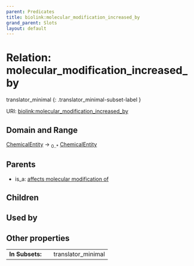 ```yaml
---
parent: Predicates
title: biolink:molecular_modification_increased_by
grand_parent: Slots
layout: default
---
```


# Relation: molecular_modification_increased_by

translator_minimal
{: .translator_minimal-subset-label }




URI: [biolink:molecular_modification_increased_by](https://w3id.org/biolink/vocab/molecular_modification_increased_by)

## Domain and Range

[ChemicalEntity](ChemicalEntity.md) ->  <sub>0..*</sub> [ChemicalEntity](ChemicalEntity.md)

## Parents

 *  is_a: [affects molecular modification of](affects_molecular_modification_of.md)

## Children


## Used by


## Other properties

|  |  |  |
| --- | --- | --- |
| **In Subsets:** | | translator_minimal |

